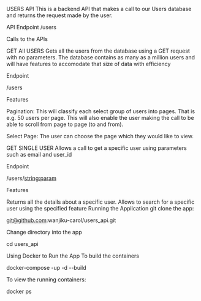 
USERS API
This is a backend API that makes a call to our Users database and returns the request made by the user.

API Endpoint
/users

Calls to the APIs

GET All USERS
Gets all the users from the database using a GET request with no parameters. The database contains as many as a million users and will have features to accomodate that size of data with efficiency

Endpoint

/users

Features

Pagination: This will classify each select group of users into pages. That is e.g. 50 users per page. This will also enable the user making the call to be able to scroll from page to page (to and from).

Select Page: The user can choose the page which they would like to view.

GET SINGLE USER
Allows a call to get a specific user using parameters such as email and user_id

Endpoint

/users/<string:param>

Features

Returns all the details about a specific user.
Allows to search for a specific user using the specified feature
Running the Application
git clone the app:

git@github.com:wanjiku-carol/users_api.git

Change directory into the app

cd users_api

Using Docker to Run the App
To build the containers

docker-compose -up -d --build

To view the running containers:

docker ps
